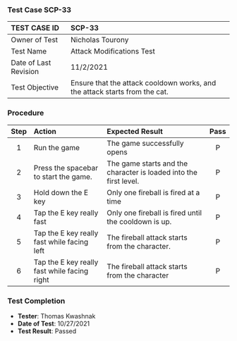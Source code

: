 ### Test Case SCP-33
| TEST CASE ID | SCP-33 |
| :--- | :--- |
| Owner of Test | Nicholas Tourony |
| Test Name | Attack Modifications Test |
| Date of Last Revision | 11/2/2021 |
| Test Objective | Ensure that the attack cooldown works, and the attack starts from the cat. |

### Procedure

| Step | Action      | Expected Result | Pass     |
|:---:| :---        |    :----  | :---: |
|1| Run the game| The game successfully opens |P|
|2| Press the spacebar to start the game.| The game starts and the character is loaded into the first level.|P|
|3| Hold down the E key | Only one fireball is fired at a time | P |
|4| Tap the E key really fast |Only one fireball is fired until the cooldown is up.|P|
|5|Tap the E key really fast while facing left|The fireball attack starts from the character.|P
|6|Tap the E key really fast while facing right|The fireball attack starts from the character|P


### Test Completion
- **Tester**: Thomas Kwashnak
- **Date of Test**: 10/27/2021
- **Test Result**: Passed